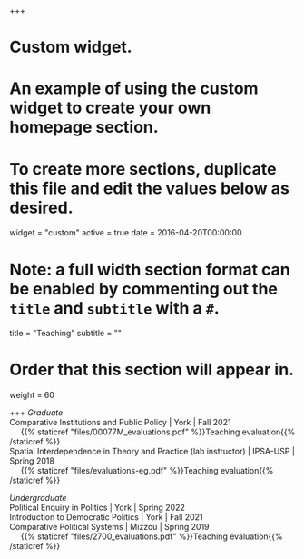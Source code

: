 +++
# Custom widget.
# An example of using the custom widget to create your own homepage section.
# To create more sections, duplicate this file and edit the values below as desired.
widget = "custom"
active = true
date = 2016-04-20T00:00:00

# Note: a full width section format can be enabled by commenting out the `title` and `subtitle` with a `#`.
title = "Teaching"
subtitle = ""

# Order that this section will appear in.
weight = 60

+++
*Graduate*  
Comparative Institutions and Public Policy | York | Fall 2021  
&nbsp;&nbsp;&nbsp;&nbsp;&nbsp;{{% staticref "files/00077M_evaluations.pdf" %}}Teaching evaluation{{% /staticref %}}  
Spatial Interdependence in Theory and Practice (lab instructor) | IPSA-USP | Spring 2018  
&nbsp;&nbsp;&nbsp;&nbsp;&nbsp;{{% staticref "files/evaluations-eg.pdf" %}}Teaching evaluation{{% /staticref %}}  

*Undergraduate*  
Political Enquiry in Politics | York | Spring 2022  
Introduction to Democratic Politics | York | Fall 2021  
Comparative Political Systems | Mizzou | Spring 2019  
&nbsp;&nbsp;&nbsp;&nbsp;&nbsp;{{% staticref "files/2700_evaluations.pdf" %}}Teaching evaluation{{% /staticref %}}
